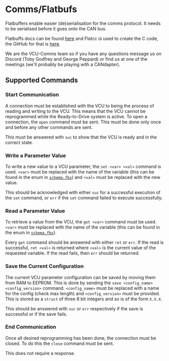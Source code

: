 # Comms/Flatbufs

Flatbuffers enable easier (de)serialisation for the comms protocol. It needs to be serialised before it goes onto the CAN bus.

Flatbuffs docs can be found [here](https://google.github.io/flatbuffers/index.html) and Flatcc is used to create the C code, the GitHub for that is [here](https://github.com/dvidelabs/flatcc).

We are the VCU-Comms team so if you have any questions message us on Discord (Toby Godfrey and George Peppard) or find us at one of the meetings (we'll probably be playing with a CANdapter).

## Supported Commands

### Start Communication

A connection must be established with the VCU to being the process of reading and writing to the VCU. This means that the VCU cannot be reprogrammed while the Ready-to-Drive system is active. To open a connection, the `open` command must be sent. This must be done only once and before any other commands are sent.

This must be answered with `suc` to show that the VCU is ready and in the correct state.

### Write a Parameter Value

To write a new value to a VCU parameter, the `set <var> <val>` command is used. `<var>` must be replaced with the name of the variable (this can be found in the enum in [`schema.fbs`](schema.fbs)) and `<val>` must be replaced with the new value. 

This should be acknowledged with either `suc` for a successful execution of the `set` command, or `err` if the `set` command failed to execute successfully.

### Read a Parameter Value

To retrieve a value from the VCU, the `get <var>` command must be used. `<var>` must be replaced with the name of the variable (this can be found in the enum in [`schema.fbs`](schema.fbs)).

Every `get` command should be answered with either `ret` or `err`. If the read is successful, `ret <val>` is returned where `<val>` is the current value of the requested variable. If the read fails, then `err` should be returned.

### Save the Current Configuration

The current VCU parameter configuration can be saved by moving them from RAM to EEPROM. This is done by sending the `save <config_name> <config_version>` command. `<config_name>` must be replaced with a name for the config (check max length) and `<config_version>` must be provided. This is stored as a `struct` of three 8 bit integers and so is of the form `X.X.X`.

This should be answered with `suc` or `err` respectively if the save is successful or if the save fails.

### End Communication

Once all desired reprogramming has been done, the connection must be closed. To do this the `close` command must be sent. 

This does not require a response. 